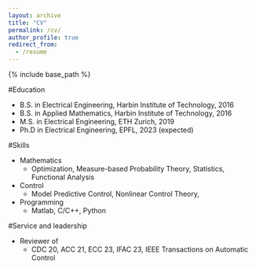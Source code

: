 ```yaml
---
layout: archive
title: "CV"
permalink: /cv/
author_profile: true
redirect_from:
  - /resume
---
```


{% include base_path %}

#Education
* B.S. in Electrical Engineering, Harbin Institute of Technology, 2016
* B.S. in Applied Mathematics, Harbin Institute of Technology, 2016
* M.S. in Electrical Engineering, ETH Zurich, 2019
* Ph.D in Electrical Engineering, EPFL, 2023 (expected)

#Skills
* Mathematics 
  * Optimization, Measure-based Probability Theory, Statistics, Functional Analysis
* Control
  * Model Predictive Control, Nonlinear Control Theory,
* Programming
  * Matlab, C/C++, Python
  
#Service and leadership
* Reviewer of
  * CDC 20, ACC 21, ECC 23, IFAC 23, IEEE Transactions on Automatic Control
